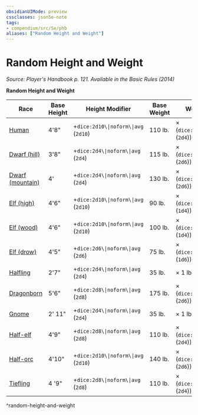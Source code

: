 ```yaml
---
obsidianUIMode: preview
cssclasses: json5e-note
tags:
- compendium/src/5e/phb
aliases: ["Random Height and Weight"]
---
```

# Random Height and Weight
*Source: Player's Handbook p. 121. Available in the Basic Rules (2014)* 

**Random Height and Weight**

| Race | Base Height | Height Modifier | Base Weight | Weight Modifier |
|------|-------------|-----------------|-------------|-----------------|
| [Human](2-Mechanics/CLI/races/human.md) | 4'8" | +`dice:2d10\\|noform\\|avg` (`2d10`) | 110 lb. | × (`dice:2d4\\|noform\\|avg` (`2d4`)) lb. |
| [Dwarf (hill)](2-Mechanics/CLI/races/dwarf-hill.md) | 3'8" | +`dice:2d4\\|noform\\|avg` (`2d4`) | 115 lb. | × (`dice:2d6\\|noform\\|avg` (`2d6`)) lb. |
| [Dwarf (mountain)](2-Mechanics/CLI/races/dwarf-mountain.md) | 4' | +`dice:2d4\\|noform\\|avg` (`2d4`) | 130 lb. | × (`dice:2d6\\|noform\\|avg` (`2d6`)) lb. |
| [Elf (high)](2-Mechanics/CLI/races/elf-high.md) | 4'6" | +`dice:2d10\\|noform\\|avg` (`2d10`) | 90 lb. | × (`dice:1d4\\|noform\\|avg` (`1d4`)) lb. |
| [Elf (wood)](2-Mechanics/CLI/races/elf-wood.md) | 4'6" | +`dice:2d10\\|noform\\|avg` (`2d10`) | 100 lb. | × (`dice:1d4\\|noform\\|avg` (`1d4`)) lb. |
| [Elf (drow)](2-Mechanics/CLI/races/elf-drow.md) | 4'5" | +`dice:2d6\\|noform\\|avg` (`2d6`) | 75 lb. | × (`dice:1d6\\|noform\\|avg` (`1d6`)) lb. |
| [Halfling](2-Mechanics/CLI/races/halfling.md) | 2'7" | +`dice:2d4\\|noform\\|avg` (`2d4`) | 35 lb. | × 1 lb |
| [Dragonborn](2-Mechanics/CLI/races/dragonborn.md) | 5'6" | +`dice:2d8\\|noform\\|avg` (`2d8`) | 175 lb. | × (`dice:2d6\\|noform\\|avg` (`2d6`)) lb. |
| [Gnome](2-Mechanics/CLI/races/gnome.md) | 2' 11" | +`dice:2d4\\|noform\\|avg` (`2d4`) | 35 lb. | × 1 lb. |
| [Half-elf](2-Mechanics/CLI/races/half-elf.md) | 4'9" | +`dice:2d8\\|noform\\|avg` (`2d8`) | 110 lb. | × (`dice:2d4\\|noform\\|avg` (`2d4`)) lb. |
| [Half-orc](2-Mechanics/CLI/races/half-orc.md) | 4'10" | +`dice:2d10\\|noform\\|avg` (`2d10`) | 140 lb. | × (`dice:2d6\\|noform\\|avg` (`2d6`)) lb. |
| [Tiefling](2-Mechanics/CLI/races/tiefling.md) | 4 '9" | +`dice:2d8\\|noform\\|avg` (`2d8`) | 110 lb. | × (`dice:2d4\\|noform\\|avg` (`2d4`)) lb. |
^random-height-and-weight